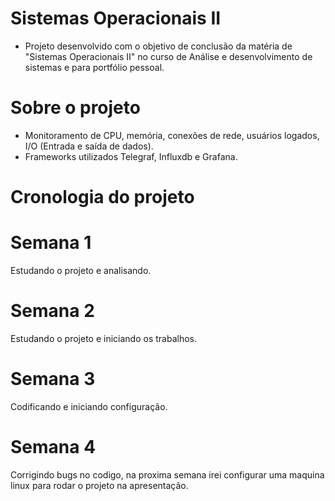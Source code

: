 # Sistemas Operacionais II
- Projeto desenvolvido com o objetivo de conclusão da matéria de "Sistemas Operacionais II" no curso de Análise e desenvolvimento de sistemas e para portfólio pessoal.

# Sobre o projeto
- Monitoramento de CPU, memória, conexões de rede, usuários logados, I/O (Entrada e saída de dados).
- Frameworks utilizados Telegraf, Influxdb e Grafana.

# Cronologia do projeto

# Semana 1
Estudando o projeto e analisando.

# Semana 2
Estudando o projeto e iniciando os trabalhos.

# Semana 3
Codificando e iniciando configuração.

# Semana 4
Corrigindo bugs no codigo, na proxima semana irei configurar uma maquina linux para rodar o projeto na apresentação.

